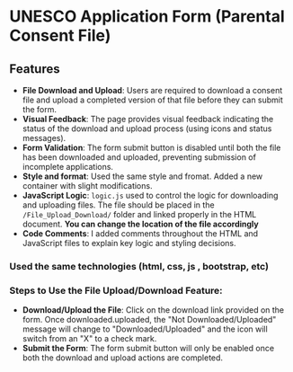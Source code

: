 # UNESCO Application Form (Parental Consent File)

## Features

- **File Download and Upload**: Users are required to download a consent file and upload a completed version of that file before they can submit the form.
- **Visual Feedback**: The page provides visual feedback indicating the status of the download and upload process (using icons and status messages).
- **Form Validation**: The form submit button is disabled until both the file has been downloaded and uploaded, preventing submission of incomplete applications.
- **Style and format**: Used the same style and fromat. Added a new container with slight modifications.
- **JavaScript Logic**: `logic.js` used to control the logic for downloading and uploading files. The file should be placed in the `/File_Upload_Download/` folder and linked properly in the HTML document. **You can change the location of the file accordingly**
- **Code Comments**: I added comments throughout the HTML and JavaScript files to explain key logic and styling decisions.

### Used the same technologies (html, css, js , bootstrap, etc)

### Steps to Use the File Upload/Download Feature:

- **Download/Upload the File**: Click on the download link provided on the form. Once downloaded.uploaded, the "Not Downloaded/Uploaded" message will change to "Downloaded/Uploaded" and the icon will switch from an "X" to a check mark.
- **Submit the Form**: The form submit button will only be enabled once both the download and upload actions are completed.
